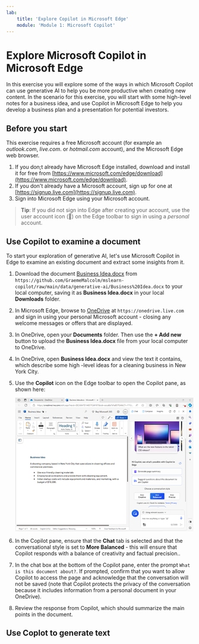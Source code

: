 ```yaml
---
lab:
    title: 'Explore Copilot in Microsoft Edge'
    module: 'Module 1: Microsoft Copilot'
---
```

# Explore Microsoft Copilot in Microsoft Edge

In this exercise you will explore some of the ways in which Microsoft Copilot can use generative AI to help you be more productive when creating new content. In the scenario for this exercise, you will start with some high-level notes for a business idea, and use Copilot in Microsoft Edge to help you develop a business plan and a presentation for potential investors.

## Before you start

This exercise requires a free Microsoft account (for example an *outlook.com*, *live.com*. or *hotmail.com* account), and the Microsoft Edge web browser.

1. If you don;t already have Microsoft Edge installed, download and install it for free from [https://www.microsoft.com/edge/download](https://www.microsoft.com/edge/download).
1. If you don't already have a Microsoft account, sign up for one at [https://signup.live.com](https://signup.live.com).
1. Sign into Microsoft Edge using your Microsoft account.

> **Tip**: If you did not sign into Edge after creating your account, use the user account icon (&#128100;) on the Edge toolbar to sign in using a *personal* account.

## Use Copilot to examine a document

To start your exploration of generative AI, let's use Microsoft Copilot in Edge to examine an existing document and extract some insights from it.

1. Download the document [Business Idea.docx](https://github.com/GraemeMalcolm/mslearn-copilot/raw/main/data/generative-ai/Business%20Idea.docx) from `https://github.com/GraemeMalcolm/mslearn-copilot/raw/main/data/generative-ai/Business%20Idea.docx` to your local computer, saving it as **Business Idea.docx** in your local **Downloads** folder.
1. In Microsoft Edge, browse to [OneDrive](https://onedrive.live.com) at `https://onedrive.live.com` and sign in using your personal Microsoft account - closing any welcome messages or offers that are displayed.
1. In OneDrive, open your **Documents** folder. Then use the **+ Add new** button to upload the **Business Idea.docx** file from your local computer to OneDrive.
1. In OneDrive, open **Business Idea.docx** and view the text it contains, which describe some high -level ideas for a cleaning business in New York City.
1. Use the **Copilot** icon on the Edge toolbar to open the Copilot pane, as shown here:

    ![Screenshot of the Copilot pane in Microsoft Edge](./Images/edge-copilot.png)

1. In the Copilot pane, ensure that the **Chat** tab is selected and that the conversational style is set to **More Balanced** - this will ensure that Copilot responds with a balance of creativity and factual precision..
1. In the chat box at the bottom of the Copilot pane, enter the prompt `What is this document about?`. If prompted, confirm that you want to allow Copilot to access the page and acknowledge that the conversation will not be saved (note that Copilot protects the privacy of the conversation because it includes information from a personal document in your OneDrive).
1. Review the response from Copilot, which should summarize the main points in the document.

## Use Coplot to generate text

